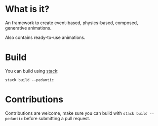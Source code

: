 # What is it?

An framework to create event-based, physics-based, composed, generative animations.

Also contains ready-to-use animations.

# Build

You can build using [stack](https://docs.haskellstack.org):

`stack build --pedantic`

# Contributions

Contributions are welcome, make sure you can build with `stack build --pedantic`
before submitting a pull request.
